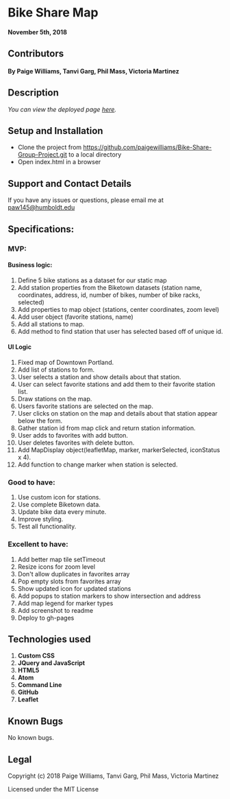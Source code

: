 # Bike Share Map

#### November 5th, 2018

## Contributors

#### By **Paige Williams, Tanvi Garg, Phil Mass, Victoria Martinez**

## Description

_You can view the deployed page [here](https://paigewilliams.github.io/bike-share/)._

## Setup and Installation

* Clone the project from https://github.com/paigewilliams/Bike-Share-Group-Project.git to a local directory
* Open index.html in a browser

## Support and Contact Details

If you have any issues or questions, please email me at paw145@humboldt.edu

## Specifications:
### MVP:
#### Business logic:
1. Define 5 bike stations as a dataset for our static map
2. Add station properties from the Biketown datasets (station name, coordinates, address, id, number of bikes, number of bike racks, selected)
3. Add properties to map object (stations, center coordinates, zoom level)
4. Add user object (favorite stations, name)
5. Add all stations to map.
6. Add method to find station that user has selected based off of unique id.

#### UI Logic
1. Fixed map of Downtown Portland.
2. Add list of stations to form.
3. User selects a station and show details about that station.
4. User can select favorite stations and add them to their favorite station list.
5. Draw stations on the map.
6. Users favorite stations are selected on the map.
7. User clicks on station on the map and details about that station appear below the form.
8. Gather station id from map click and return station information.
9. User adds to favorites with add button.
10. User deletes favorites with delete button.
11. Add MapDisplay object(leafletMap, marker, markerSelected, iconStatus x 4).
12. Add function to change marker when station is selected.

### Good to have:
1. Use custom icon for stations.
2. Use complete Biketown data.
3. Update bike data every minute.
3. Improve styling.
4. Test all functionality.

### Excellent to have:
1. Add better map tile setTimeout
2. Resize icons for zoom level
3. Don't allow duplicates in favorites array
4. Pop empty slots from favorites array
5. Show updated icon for updated stations
6. Add popups to station markers to show intersection and address
7. Add map legend for marker types
8. Add screenshot to readme
9. Deploy to gh-pages

## Technologies used
1. **Custom CSS**
2. **JQuery and JavaScript**
3. **HTML5**
4. **Atom**
5. **Command Line**
6. **GitHub**
7. **Leaflet**

## Known Bugs
No known bugs.

## Legal

Copyright (c) 2018 Paige Williams, Tanvi Garg, Phil Mass, Victoria Martinez

Licensed under the MIT License
